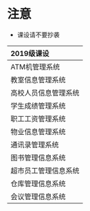 # 注意

* 课设请不要抄袭

|2019级课设|
|:--- |
|ATM机管理系统|
|教室信息管理系统|
|高校人员信息管理系统|
|学生成绩管理系统|
|职工工资管理系统|
|物业信息管理系统|
|通讯录管理系统|
|图书管理信息系统|
|超市员工管理信息系统|
|仓库管理信息系统|
|会议管理信息系统|

